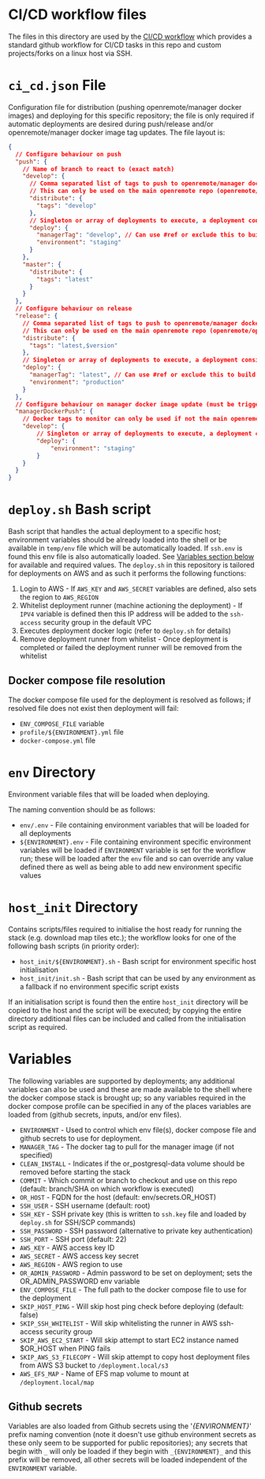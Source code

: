 # CI/CD workflow files
The files in this directory are used by the [CI/CD workflow](../.github/workflows/ci_cd.yml) which provides a standard
github workflow for CI/CD tasks in this repo and custom projects/forks on a linux host via SSH.

# `ci_cd.json` File
Configuration file for distribution (pushing openremote/manager docker images) and deploying for this specific
repository; the file is only required if automatic deployments are desired during push/release and/or openremote/manager
docker image tag updates. The file layout is:

```json
{
  // Configure behaviour on push
  "push": {
    // Name of branch to react to (exact match)
    "develop": {
      // Comma separated list of tags to push to openremote/manager docker hub image
      // This can only be used on the main openremote repo (openremote/openremote)
      "distribute": {
        "tags": "develop"
      },
      // Singleton or array of deployments to execute, a deployment consists of (environment and/or managerTag see variables for explanation)
      "deploy": {
        "managerTag": "develop", // Can use #ref or exclude this to build COMMIT specific maanger docker image  
        "environment": "staging"
      }
    },
    "master": {
      "distribute": {
        "tags": "latest"
      }
    }
  },
  // Configure behaviour on release
  "release": {
    // Comma separated list of tags to push to openremote/manager docker hub image $version is replaced with release version
    // This can only be used on the main openremote repo (openremote/openremote)
    "distribute": {
      "tags": "latest,$version"
    },
    // Singleton or array of deployments to execute, a deployment consists of (environment and/or managerTag see variables for explanation)
    "deploy": {
      "managerTag": "latest", // Can use #ref or exclude this to build COMMIT specific maanger docker image
      "environment": "production"
    }
  },
  // Configure behaviour on manager docker image update (must be triggered by schedule event from a custom project or fork)
  "managerDockerPush": {
    // Docker tags to monitor can only be used if not the main openremote repo (openremote/openremote)
    "develop": {
        // Singleton or array of deployments to execute, a deployment consists of (environment and/or managerTag see variables for explanation)
        "deploy": {
            "environment": "staging"
        }      
    }
  }
}
```

# `deploy.sh` Bash script
Bash script that handles the actual deployment to a specific host; environment variables should be already loaded into
the shell or be available in `temp/env` file which will be automatically loaded. If `ssh.env` is found this env file is
also automatically loaded. See [Variables section below](#variables) for available and required values. The `deploy.sh`
in this repository is tailored for deployments on AWS and as such it performs the following functions:

1. Login to AWS - If `AWS_KEY` and `AWS_SECRET` variables are defined, also sets the region to `AWS_REGION`
1. Whitelist deployment runner (machine actioning the deployment) - If `IPV4` variable is defined then this IP address will be added to the `ssh-access` security group in the default VPC
1. Executes deployment docker logic (refer to `deploy.sh` for details)
1. Remove deployment runner from whitelist - Once deployment is completed or failed the deployment runner will be removed from the whitelist

## Docker compose file resolution
The docker compose file used for the deployment is resolved as follows; if resolved file does not exist then deployment
will fail:
* `ENV_COMPOSE_FILE` variable
* `profile/${ENVIRONMENT}.yml` file
* `docker-compose.yml` file

# `env` Directory
Environment variable files that will be loaded when deploying.

The naming convention should be as follows:
* `env/.env` - File containing environment variables that will be loaded for all deployments
* `${ENVIRONMENT}.env` - File containing environment specific environment variables will be loaded if `ENVIRONMENT` variable
is set for the workflow run; these will be loaded after the `env` file and so can override any value defined there as well
as being able to add new environment specific values

# `host_init` Directory
Contains scripts/files required to initialise the host ready for running the stack (e.g. download map tiles etc.);
the workflow looks for one of the following bash scripts (in priority order):

* `host_init/${ENVIRONMENT}.sh` - Bash script for environment specific host initialisation
* `host_init/init.sh` - Bash script that can be used by any environment as a fallback if no environment specific script
exists

If an initialisation script is found then the entire `host_init` directory will be copied to the host and the script
will be executed; by copying the entire directory additional files can be included and called from the initialisation
script as required.


# Variables
The following variables are supported by deployments; any additional variables can also be used and these are made
available to the shell where the docker compose stack is brought up; so any variables required in the docker compose
profile can be specified in any of the places variables are loaded from (github secrets, inputs, and/or env files).

* `ENVIRONMENT` - Used to control which env file(s), docker compose file and github secrets to use for deployment.
* `MANAGER_TAG` - The docker tag to pull for the manager image (if not specified)
* `CLEAN_INSTALL` - Indicates if the or_postgresql-data volume should be removed before starting the stack
* `COMMIT` - Which commit or branch to checkout and use on this repo (default: branch/SHA on which workflow is executed)
* `OR_HOST` - FQDN for the host (default: env/secrets.OR_HOST)
* `SSH_USER` - SSH username (default: root)
* `SSH_KEY` - SSH private key (this is written to `ssh.key` file and loaded by `deploy.sh` for SSH/SCP commands)
* `SSH_PASSWORD` - SSH password (alternative to private key authentication)
* `SSH_PORT` - SSH port (default: 22)
* `AWS_KEY` - AWS access key ID
* `AWS_SECRET` - AWS access key secret
* `AWS_REGION` - AWS region to use
* `OR_ADMIN_PASSWORD` - Admin password to be set on deployment; sets the OR_ADMIN_PASSWORD env variable
* `ENV_COMPOSE_FILE` - The full path to the docker compose file to use for the deployment
* `SKIP_HOST_PING` - Will skip host ping check before deploying (default: false)
* `SKIP_SSH_WHITELIST` - Will skip whitelisting the runner in AWS ssh-access security group
* `SKIP_AWS_EC2_START` - Will skip attempt to start EC2 instance named $OR_HOST when PING fails
* `SKIP_AWS_S3_FILECOPY` - Will skip attempt to copy host deployment files from AWS S3 bucket to `/deployment.local/s3`
* `AWS_EFS_MAP` - Name of EFS map volume to mount at `/deployment.local/map`

## Github secrets
Variables are also loaded from Github secrets using the '_{ENVIRONMENT}_' prefix naming convention (note it doesn't use
github environment secrets as these only seem to be supported for public repositories); any secrets that begin with `_`
will only be loaded if they begin with `_{ENVIRONMENT}_` and this prefix will be removed, all other secrets will be
loaded independent of the `ENVIRONMENT` variable.
